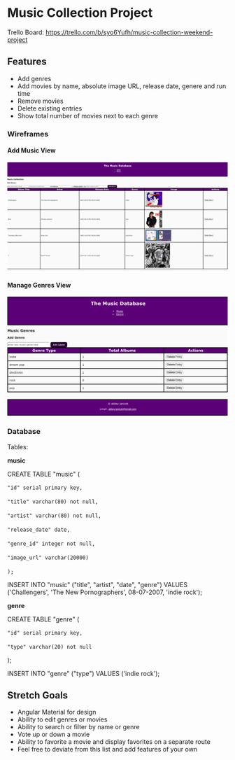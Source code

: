# Music Collection Project

Trello Board: https://trello.com/b/syo6Yufh/music-collection-weekend-project

## Features

- Add genres
- Add movies by name, absolute image URL, release date, genere and run time
- Remove movies
- Delete existing entries
- Show total number of movies next to each genre

### Wireframes

#### Add Music View

![Add Entry Page](music-view.png)

#### Manage Genres View

![Add Entry Page](genre-view.png)

### Database

Tables: 

**music**

CREATE TABLE "music" (

	"id" serial primary key,

	"title" varchar(80) not null,

	"artist" varchar(80) not null,

	"release_date" date,

	"genre_id" integer not null,

	"image_url" varchar(20000)

	);


INSERT INTO "music" ("title", "artist", "date", "genre") VALUES ('Challengers', 'The New Pornographers', 08-07-2007, 'indie rock');

**genre**

CREATE TABLE "genre" (

	"id" serial primary key,

	"type" varchar(20) not null

);


INSERT INTO "genre" ("type") VALUES ('indie rock');

## Stretch Goals

- Angular Material for design
- Ability to edit genres or movies
- Ability to search or filter by name or genre
- Vote up or down a movie
- Ability to favorite a movie and display favorites on a separate route
- Feel free to deviate from this list and add features of your own